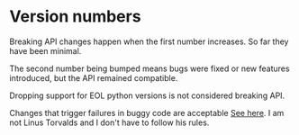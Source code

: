 Version numbers
===============


Breaking API changes happen when the first number increases. So far they have been minimal.

The second number being bumped means bugs were fixed or new features introduced, but the API remained compatible.

Dropping support for EOL python versions is not considered breaking API.

Changes that trigger failures in buggy code are acceptable [See here](https://lwn.net/Articles/416821/). I am not Linus Torvalds and I don't have to follow his rules.
